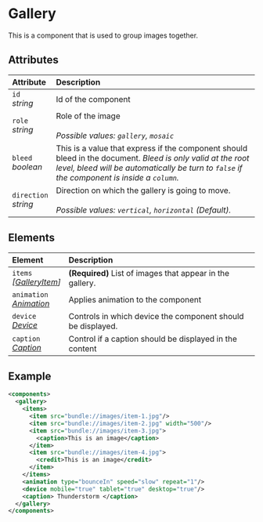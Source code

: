 # Gallery

This is a component that is used to group images together.

## Attributes

| Attribute                  | Description                                                                                                                                                                                                |
| :------------------------- | :--------------------------------------------------------------------------------------------------------------------------------------------------------------------------------------------------------- |
| `id` <br/> _string_        | Id of the component                                                                                                                                                                                        |
| `role` <br/> _string_      | Role of the image </br> </br>_Possible values: `gallery`, `mosaic`_                                                                                                                                        |
| `bleed` <br/> _boolean_    | This is a value that express if the component should bleed in the document. _Bleed is only valid at the root level, bleed will be automatically be turn to `false` if the component is inside a `column`._ |
| `direction` <br/> _string_ | Direction on which the gallery is going to move. </br> </br>_Possible values: `vertical`, `horizontal` (Default)._                                                                                         |

## Elements

| Element                                                           | Description                                                 |
| :---------------------------------------------------------------- | :---------------------------------------------------------- |
| `items` <br/> _\[[GalleryItem](./gallery/GalleryItem.md)\]_       | **(Required)** List of images that appear in the gallery.   |
| `animation` <br/> _‌[Animation](../format/AnimationDescriptor.md)_ | Applies animation to the component                          |
| `device` <br/>_[Device](../format/DeviceDescriptor.md)_           | Controls in which device the component should be displayed. |
| `caption` <br/>_[Caption](../format/CaptionDescriptor.md)_        | Control if a caption should be displayed in the content     |

## Example

```xml
<components>
  <gallery>
    <items>
      <item src="bundle://images/item-1.jpg"/>
      <item src="bundle://images/item-2.jpg" width="500"/>
      <item src="bundle://images/item-3.jpg">
        <caption>This is an image</caption>
      </item>
      <item src="bundle://images/item-4.jpg">
        <credit>This is an image</credit>
      </item>
    </items>
    <animation type="bounceIn" speed="slow" repeat="1"/>
    <device mobile="true" tablet="true" desktop="true"/>
    <caption> Thunderstorm </caption>
  </gallery>
</components>
```